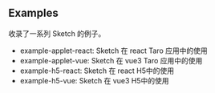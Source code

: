 ## Examples

收录了一系列 Sketch 的例子。

- example-applet-react: Sketch 在 react Taro 应用中的使用
- example-applet-vue: Sketch 在 vue3 Taro 应用中的使用
- example-h5-react: Sketch 在 react H5中的使用
- example-h5-vue: Sketch 在 vue3 H5中的使用
